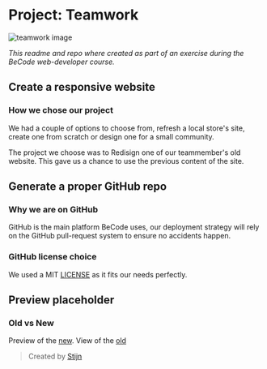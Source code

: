 # Project: Teamwork

![teamwork image](https://blog.teamwork.com/wp-content/uploads/2017/09/shutterstock_343048862.jpg)

_This readme and repo where created as part of an exercise during the BeCode web-developer course._

## Create a responsive website

### How we chose our project

We had a couple of options to choose from, refresh a local store's site, create one from scratch or design one for a small community.

The project we choose was to Redisign one of our teammember's old website.
This gave us a chance to use the previous content of the site.

## Generate a proper GitHub repo

### Why we are on GitHub

GitHub is the main platform BeCode uses, our deployment strategy will rely on the GitHub pull-request system to ensure no accidents happen.

### GitHub license choice

We used a MIT [LICENSE](./LICENSE.md) as it fits our needs perfectly.

## Preview placeholder

### Old vs New

Preview of the [new](https://becode-team-exercises.github.io/KaBaGent/).
View of the [old](http://www.kabagent.be/)

> Created by [Stijn](https://github.com/stijn-peeters)

